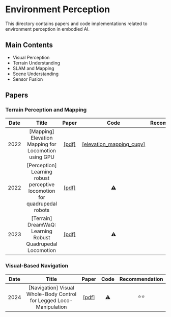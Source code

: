 # Environment Perception

This directory contains papers and code implementations related to environment perception in embodied AI.

## Main Contents

- Visual Perception
- Terrain Understanding
- SLAM and Mapping
- Scene Understanding
- Sensor Fusion

## Papers

### Terrain Perception and Mapping

|Date|Title|Paper|Code|Recommendation|
|:---:|:---:|:---:|:---:|:---:|
|2022|[Mapping] Elevation Mapping for Locomotion using GPU|[[pdf]](https://arxiv.org/abs/2204.12876)| [[elevation_mapping_cupy]](https://github.com/leggedrobotics/elevation_mapping_cupy) |⭐️⭐️|
|2022|[Perception] Learning robust perceptive locomotion for quadrupedal robots|[[pdf]](https://www.science.org/doi/10.1126/scirobotics.abk2822)| ⚠️ |⭐️⭐️⭐️|
|2023|[Terrain] DreamWaQ: Learning Robust Quadrupedal Locomotion|[[pdf]](https://arxiv.org/abs/2210.08434)| ⚠️ |⭐️⭐️|

### Visual-Based Navigation

|Date|Title|Paper|Code|Recommendation|
|:---:|:---:|:---:|:---:|:---:|
|2024|[Navigation] Visual Whole-Body Control for Legged Loco-Manipulation|[[pdf]](https://arxiv.org/abs/2309.03670)| ⚠️ |⭐️⭐️|